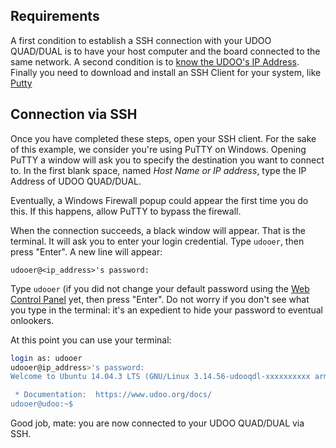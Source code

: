 ## Requirements
A first condition to establish a SSH connection with your UDOO QUAD/DUAL is to have your host computer and the board connected to the same network. A second condition is to [know the UDOO's IP Address](../Basic_Setup/Find_IP_Address.html).
Finally you need to download and install an SSH Client for your system, like [Putty](http://www.chiark.greenend.org.uk/~sgtatham/putty/download.html)

## Connection via SSH
Once you have completed these steps, open your SSH client. For the sake of this example, we consider you're using PuTTY on Windows.
Opening PuTTY a window will ask you to specify the destination you want to connect to. In the first blank space, named *Host Name or IP address*, type the IP Address of UDOO QUAD/DUAL.

Eventually, a Windows Firewall popup could appear the first time you do this. If this happens, allow PuTTY to bypass the firewall.

When the connection succeeds, a black window will appear. That is the terminal. It will ask you to enter your login credential. Type `udooer`, then press "Enter".
A new line will appear:

    udooer@<ip_address>'s password:

Type `udooer` (if you did not change your default password using the [Web Control Panel](../Basic_Setup/Web_Control_Panel.html) yet, then press "Enter". Do not worry if you don't see what you type in the terminal: it's an expedient to hide your password to eventual onlookers.

At this point you can use your terminal:

```bash
login as: udooer
udooer@ip_address>'s password:
Welcome to Ubuntu 14.04.3 LTS (GNU/Linux 3.14.56-udooqdl-xxxxxxxxxx armv7l)

 * Documentation:  https://www.udoo.org/docs/
udooer@udoo:~$
```

Good job, mate: you are now connected to your UDOO QUAD/DUAL via SSH.
